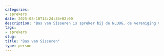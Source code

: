 ```yaml
---
categories:
- sprekers
date: 2025-08-10T14:24:34+02:00
description: "Bas van Sisseren is spreker bij de NLUUG, de vereniging voor open systemen en open standaarden. Lees meer over deze spreker."
tags:
- sprekers
slug:
title: "Bas van Sisseren"
type: person
---
```


